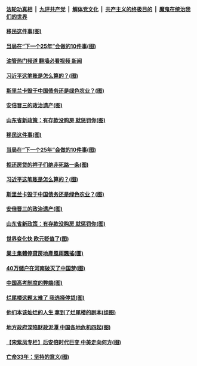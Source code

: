 ####  [法轮功真相](../../../../basic/blob/master/README.md?t=07180501) &nbsp;|&nbsp; [九评共产党](../../../../9ping.md/blob/master/README.md?t=07180501) &nbsp;|&nbsp; [解体党文化](../../../../jtdwh.md/blob/master/README.md?t=07180501)  &nbsp;|&nbsp; [共产主义的终极目的](../../../../gczydzjmd.md/blob/master/README.md?t=07180501) &nbsp;|&nbsp; [魔鬼在统治我们的世界](../../../../mgztzwmdsj.md/blob/master/README.md?t=07180501) 

#### [移民这件事(图)](../pages/p4/1011922.md?t=07180501) 

#### [当局在“下一个25年”会做的10件事(图)](../pages/p4/1011926.md?t=07180501) 

#### [油管热门频道 翻墙必看视频 新闻](http://45.76.130.85:81/youtube.html?07180501)

#### [习近平这笔账是怎么算的？(图)](../pages/p4/1011913.md?t=07180501) 

#### [斯里兰卡毁于中国债务还是绿色农业？(图)](../pages/p4/1011845.md?t=07180501) 

#### [安倍晋三的政治遗产(图)](../pages/p4/1011846.md?t=07180501) 

#### [山东省新政策：有存款没购房 就惩罚你(图)](../pages/p4/1011844.md?t=07180501) 


#### [移民这件事(图)](../pages/p4/1011922.md?t=07180501) 

#### [当局在“下一个25年”会做的10件事(图)](../pages/p4/1011926.md?t=07180501) 

#### [拒还房贷的祥子们绝非死路一条(图)](../pages/p4/1011915.md?t=07180501) 

#### [习近平这笔账是怎么算的？(图)](../pages/p4/1011913.md?t=07180501) 

#### [斯里兰卡毁于中国债务还是绿色农业？(图)](../pages/p4/1011845.md?t=07180501) 

#### [安倍晋三的政治遗产(图)](../pages/p4/1011846.md?t=07180501) 

#### [山东省新政策：有存款没购房 就惩罚你(图)](../pages/p4/1011844.md?t=07180501) 

#### [世界变化快 欧元贬值了(图)](../pages/p4/1011841.md?t=07180501) 

#### [業主集體停貸房地產風雨飄搖(圖)](../pages/p4/1011847.md?t=07180501) 



#### [40万储户在河南破灭了中国梦(图)](../pages/p4/1011777.md?t=07180501) 

#### [中国高考制度的弊端(图)](../pages/p4/1011759.md?t=07180501) 

#### [烂尾楼这题太难了 我选择停贷(图)](../pages/p4/1011761.md?t=07180501) 

#### [他们本该灿烂的人生 拿到了烂尾楼的剧本(组图)](../pages/p4/1011764.md?t=07180501) 

#### [地方政府深陷财政泥潭 中国各地危机四起(图)](../pages/p4/1011763.md?t=07180501) 

#### [【宋紫凤专栏】后安倍时代巨变 中美走向何方(图)](../pages/p4/1011772.md?t=07180501) 


#### [亡命33年：坚持的意义(图)](../pages/p4/1011700.md?t=07180501) 

<img src='http://gfw-breaker.win/goodnews/indexes/p4.md' width='0px' height='0px'/>
